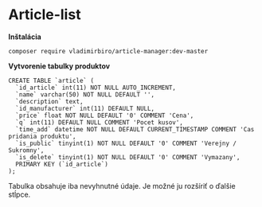 # Article-list

**Inštalácia**
```
composer require vladimirbiro/article-manager:dev-master
```

**Vytvorenie tabulky produktov**

```
CREATE TABLE `article` (
  `id_article` int(11) NOT NULL AUTO_INCREMENT,
  `name` varchar(50) NOT NULL DEFAULT '',
  `description` text,
  `id_manufacturer` int(11) DEFAULT NULL,
  `price` float NOT NULL DEFAULT '0' COMMENT 'Cena',
  `q` int(11) DEFAULT NULL COMMENT 'Pocet kusov',
  `time_add` datetime NOT NULL DEFAULT CURRENT_TIMESTAMP COMMENT 'Cas pridania produktu',
  `is_public` tinyint(1) NOT NULL DEFAULT '0' COMMENT 'Verejny / Sukromny',
  `is_delete` tinyint(1) NOT NULL DEFAULT '0' COMMENT 'Vymazany',
  PRIMARY KEY (`id_article`)
);

```

Tabulka obsahuje iba nevyhnutné údaje. Je možné ju rozšíriť o ďalšie stĺpce.